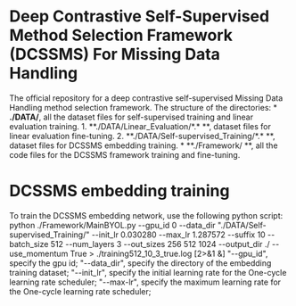 # Deep Contrastive Self-Supervised Method Selection Framework (DCSSMS) For Missing Data Handling
The official repository for a deep contrastive self-supervised Missing Data Handling method selection framework. 
The structure of the directories:
	* **./DATA/**, all the dataset files for self-supervised training and linear evaluation training.
		1. **./DATA/Linear_Evaluation/\*.\* **, dataset files for linear evaluation fine-tuning.
		2. **./DATA/Self-supervised_Training/\*.\* **, dataset files for DCSSMS embedding training.
	* **./Framework/ **, all the code files for the DCSSMS framework training and fine-tuning.

# DCSSMS embedding training
To train the DCSSMS embedding network, use the following python script:
python ./Framework/MainBYOL.py --gpu_id 0 --data_dir "./DATA/Self-supervised_Training/" --init_lr 0.030280 --max_lr 1.287572 --suffix 10 --batch_size 512 --num_layers 3 --out_sizes 256 512 1024 --output_dir ./ --use_momentum True > ./training512_10_3_true.log \[2>&1 &\]
"--gpu_id", specify the gpu id; "--data_dir", specify the directory of the embedding training dataset; "--init_lr", specify the initial learning rate for the One-cycle learning rate scheduler; "--max-lr", specify the maximum learning rate for the One-cycle learning rate scheduler; 


